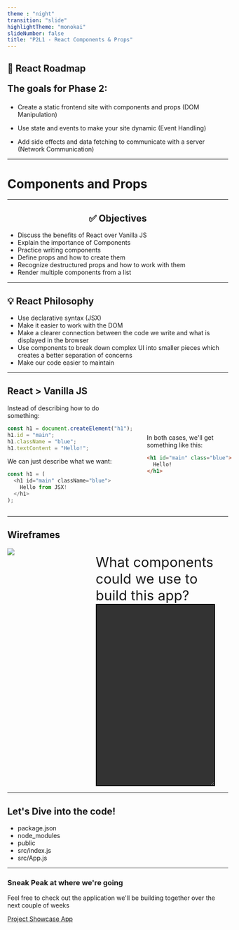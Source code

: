 ```yaml
---
theme : "night"
transition: "slide"
highlightTheme: "monokai"
slideNumber: false
title: "P2L1 - React Components & Props"
---
```


<!-- slide -->

<h2> 🚗 React Roadmap

The goals for Phase 2: </h2>

- Create a static frontend site with components and props (DOM Manipulation)

- Use state and events to make your site dynamic (Event Handling)

- Add side effects and data fetching to communicate with a server (Network Communication)

---

<h1> Components and Props </h1>

---

<h2 style="text-align: center;"> ✅ Objectives </h2>

- Discuss the benefits of React over Vanilla JS
- Explain the importance of Components
- Practice writing components
- Define props and how to create them
- Recognize destructured props and how to work with them
- Render multiple components from a list

---

<h2> 💡 React Philosophy </h2>

- Use declarative syntax (JSX)
- Make it easier to work with the DOM
- Make a clearer connection between the code we write and what is displayed in the browser
- Use components to break down complex UI into smaller pieces which creates a better separation of concerns
- Make our code easier to maintain

---

<h2> React > Vanilla JS </h2>

<div style="display: flex; gap: 2rem;">
<div>
Instead of describing how to do something:

```js
const h1 = document.createElement("h1");
h1.id = "main";
h1.className = "blue";
h1.textContent = "Hello!";
```

We can just describe what we want:

```js
const h1 = (
  <h1 id="main" className="blue">
    Hello from JSX!
  </h1>
);
```

</div>
<div style="display: flex; flex-direction: column; justify-content: center;">
  In both cases, we'll get something like this:

  ```html
  <h1 id="main" class="blue">
    Hello!
  </h1>
  ```

</div>
</div>

---

<h2> Wireframes </h2>

<div style="display: flex;">
  <div style="width: 40%">
    <img src="https://res.cloudinary.com/dnocv6uwb/image/upload/v1643721399/wireframe_bfc35e.png">
  </div>

  <div style="font-size: 1.95rem; margin-top: 0.85rem; width: 60%">
    What components could we use to build this app?

  <textarea style="font-size: 2rem; border: 2px solid black; padding: 1rem; width: 90%; background: #333; color: #eee" rows="10" cols="35"></textarea>    
  </div>
</div>



---


## Let's Dive into the code!

- package.json
- node_modules
- public
- src/index.js
- src/App.js

---

### Sneak Peak at where we're going

Feel free to check out the application we'll be building together over the next couple of weeks

<a href="https://phase-2-react-project-showcase.netlify.app/" target="_blank">Project Showcase App</a>